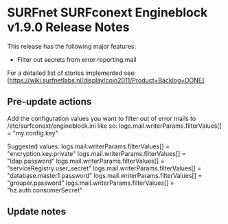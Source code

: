 # SURFnet SURFconext Engineblock v1.9.0 Release Notes #

This release has the following major features:
* Filter out secrets from error reporting mail

For a detailed list of stories implemented see:
[https://wiki.surfnetlabs.nl/display/coin2011/Product+Backlog+DONE]

Pre-update actions
------------------
Add the configuration values you want to filter out of error mails to /etc/surfconext/engineblock.ini like so:
logs.mail.writerParams.filterValues[] = "my.config.key"

Suggested values:
logs.mail.writerParams.filterValues[] = "encryption.key.private"
logs.mail.writerParams.filterValues[] = "ldap.password"
logs.mail.writerParams.filterValues[] = "serviceRegistry.user_secret"
logs.mail.writerParams.filterValues[] = "database.master1.password"
logs.mail.writerParams.filterValues[] = "grouper.password"
logs.mail.writerParams.filterValues[] = "hz.auth.consumerSecret"

Update notes
------------

